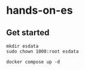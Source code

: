# hands-on-es

## Get started

```shell
mkdir esdata
sudo chown 1000:root esdata
```

```shell
docker compose up -d
```